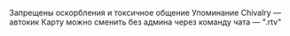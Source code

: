 Запрещены оскорбления и токсичное общение
Упоминание Chivalry — автокик
Карту можно сменить без админа через команду чата — ".rtv"
